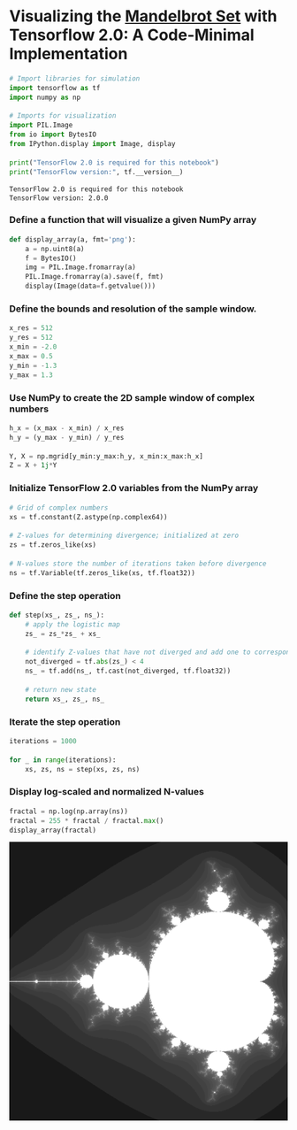 # Visualizing the [Mandelbrot Set](https://en.wikipedia.org/wiki/Mandelbrot_set) with Tensorflow 2.0: A Code-Minimal Implementation


```python
# Import libraries for simulation
import tensorflow as tf
import numpy as np

# Imports for visualization
import PIL.Image
from io import BytesIO
from IPython.display import Image, display

print("TensorFlow 2.0 is required for this notebook")
print("TensorFlow version:", tf.__version__)
```

    TensorFlow 2.0 is required for this notebook
    TensorFlow version: 2.0.0


### Define a function that will visualize a given NumPy array


```python
def display_array(a, fmt='png'):
    a = np.uint8(a)
    f = BytesIO()
    img = PIL.Image.fromarray(a)
    PIL.Image.fromarray(a).save(f, fmt)
    display(Image(data=f.getvalue()))
```

### Define the bounds and resolution of the sample window.


```python
x_res = 512
y_res = 512
x_min = -2.0
x_max = 0.5
y_min = -1.3
y_max = 1.3
```

### Use NumPy to create the 2D sample window of complex numbers


```python
h_x = (x_max - x_min) / x_res
h_y = (y_max - y_min) / y_res

Y, X = np.mgrid[y_min:y_max:h_y, x_min:x_max:h_x]
Z = X + 1j*Y
```

### Initialize TensorFlow 2.0 variables from the NumPy array


```python
# Grid of complex numbers
xs = tf.constant(Z.astype(np.complex64))

# Z-values for determining divergence; initialized at zero
zs = tf.zeros_like(xs)

# N-values store the number of iterations taken before divergence
ns = tf.Variable(tf.zeros_like(xs, tf.float32))
```

### Define the step operation


```python
def step(xs_, zs_, ns_):
    # apply the logistic map
    zs_ = zs_*zs_ + xs_
    
    # identify Z-values that have not diverged and add one to corresponding N-value
    not_diverged = tf.abs(zs_) < 4
    ns_ = tf.add(ns_, tf.cast(not_diverged, tf.float32))
    
    # return new state
    return xs_, zs_, ns_
```

### Iterate the step operation


```python
iterations = 1000

for _ in range(iterations): 
    xs, zs, ns = step(xs, zs, ns)
```

### Display log-scaled and normalized N-values


```python
fractal = np.log(np.array(ns))
fractal = 255 * fractal / fractal.max()
display_array(fractal)
```


![png](output_15_0.png)

